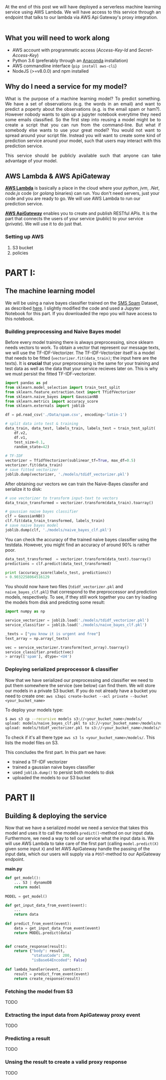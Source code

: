 <div style="text-align:justify">
    At the end of this post we will have deployed a serverless machine learning service using AWS Lambda. We will have access to this service through an endpoint that talks to our lambda via AWS Api Gateway's proxy integration.
   

</div><br>

## What you will need to work along

- AWS account with programmatic access (*Access-Key-Id* and *Secret-Access-Key*)
- Python 3.6 (preferably through an [Anaconda](https://www.anaconda.com/download/) installation) 
- AWS commandline interface (`pip install aws-cli`)
- NodeJS (>=v8.0.0) and npm installed 

## Why do I need a service for my model?

<div style="text-align:justify">
What is the purpose of a machine learning model? To predict something. We have a set of observations (e.g. the words in an email) and want to predict a poperty about the observations (e.g. is the email spam or ham?). However nobody wants to spin up a jupyter notebook everytime they need some emails classified. So the first step into reusing a model might be to create a script that you can run from the command-line. But what if somebody else wants to use your great model? You would not want to spread around your script file. Instead you will want to create some kind of prediction service around your model, such that users may interact with this prediction service. 
    
This service should be publicly available such that anyone can take advantage of your model.  
</div>

## AWS Lambda & AWS ApiGateway 

[**AWS Lambda**](https://docs.aws.amazon.com/lambda/latest/dg/welcome.html) is basically a place in the cloud where your _python_, _jvm_, _.Net_,  _node.js_ code (or _golang_ binaries) can run. You don't need servers, just your code and you are ready to go. We will use AWS Lambda to run our prediction service.

[**AWS ApiGateway**](https://docs.aws.amazon.com/apigateway/latest/developerguide/welcome.html) enables you to create and publish RESTful APIs. It is the part that connects the users of your service (_public_) to your service (_private_). We will use it to do just that.

### Setting up AWS
1. S3 bucket
2. policies

# PART I:
## The machine learning model 

We will be using a naive bayes classifier trained on the [SMS Spam](https://www.kaggle.com/uciml/sms-spam-collection-dataset/version/1) Dataset, as described [here](https://www.kaggle.com/mzsrtgzr2/naive-bayes-classifier-spam-ham). I slightly modified the code and used a Jupyter Notebook for this part. If you downloaded the repo you will have access to this notebook.

### Building preprocessing and Naive Bayes model

Before every model training there is always preprocessing, since sklearn needs vectors to work. To obtain a vector that represent our message texts, we will use the TF-IDF-Vectorizer. The TF-IDF-Vectorizer itself is a model that needs to be fitted (`vectorizer.fit(data_train)`; the input here are the texts). 
It is **crucial** that your preprocessing is the same for your training and test data as well as the data that your service recieves later on. This is why we must persist the fitted TF-IDF-vectorizer.  

```python
import pandas as pd
from sklearn.model_selection import train_test_split
from sklearn.feature_extraction.text import TfidfVectorizer
from sklearn.naive_bayes import GaussianNB
from sklearn.metrics import accuracy_score
from sklearn.externals import joblib

df = pd.read_csv('./Data/spam.csv', encoding='latin-1')

# split data into test & training
data_train, data_test, labels_train, labels_test = train_test_split(
    df.v2,
    df.v1, 
    test_size=0.1, 
    random_state=42)
    
# TF-IDF     
vectorizer = TfidfVectorizer(sublinear_tf=True, max_df=0.5)
vectorizer.fit(data_train)
# save fitted vectorizer
joblib.dump(vectorizer, './models/tdidf_vectorizer.pkl')
```

After obtaining our vectors we can train the Naive-Bayes classifer and serialize it to disk:
```python
# use vectorizer to transform input-text to vectors
data_train_transformed = vectorizer.transform(data_train).toarray()

# gaussian naive bayes classifier
clf = GaussianNB()
clf.fit(data_train_transformed, labels_train)
# save naive bayes model    
joblib.dump(clf, './models/naive_bayes_clf.pkl') 
```

You can check the accuracy of the trained naive bayes classifier using the testdata. However, you might find an accuracy of around 90% is rather poor. 

```python
data_test_transformed  = vectorizer.transform(data_test).toarray()  
predictions = clf.predict(data_test_transformed)

print (accuracy_score(labels_test, predictions))
> 0.9032258064516129
```

You should now have two files (`tdidf_vectorizer.pkl` and `naive_bayes_clf.pkl`) that correspond to the preproccessor and prediction models, respectively. To see, if they still work together you can try loading the models from disk and predicting some result:

```python
import numpy as np

service_vectorizer = joblib.load('./models/tdidf_vectorizer.pkl')
service_classifier = joblib.load('./models/naive_bayes_clf.pkl')    

_texts = ["you know it is urgent and free"]
text_array = np.array(_texts)

vec = service_vectorizer.transform(text_array).toarray()
service_classifier.predict(vec)
> array(['spam'], dtype='<U4')
```

### Deploying serialized preprocessor & classifier

Now that we have serialized our preprocessing and classifier we need to put them somewhere the service (see below) can find them.
We will store our models in a private S3 bucket. If you do not already have a bucket you need to create one:
`aws s3api create-bucket --acl private --bucket <your_bucket_name>`

To deploy your models type:
```bash
$ aws s3 cp --recursive models s3://<your_bucket_name>/models/
upload: models/naive_bayes_clf.pkl to s3://<your_bucket_name>/models/naive_bayes_clf.pkl
upload: models/tdidf_vectorizer.pkl to s3://<your_bucket_name>/models/tdidf_vectorizer.pkl
```
To check if it's all there type `aws s3 ls <your_bucket_name>/models/`. This lists the model files on S3. 

This concludes the first part. In this part we have:
- trained a TF-IDF vectorizer
- trained a gaussian naive bayes classifier
- used `joblib.dump()` to persist both models to disk
- uploaded the models to our S3 bucket

# PART II

## Building & deploying the service

Now that we have a serialized model we need a service that takes this model and uses it to call the models `predict()`-method on our input data. Furthermore, we need a way to tell our service what the input data is.
We will use AWS Lambda to take care of the first part (calling `model.predict(X)` given some input `X`) and let AWS ApiGateway handle the passing of the input data, which our users will supply via a `POST`-method to our ApiGateway endpoint.

**main.py**
```python
def get_model():
    ... S3 | dynamoDB
    return model
        
MODEL = get_model()

def get_input_data_from_event(event):
    ...
    return data
    
def predict_from_event(event):
    data = get_input_data_from_event(event)
    return MODEL.predict(data)
     

def create_response(result):
    return {"body": result,
            "statusCode": 200,                
            "isBase64Encoded": False}
                       
def lambda_handler(event, context):
    result = predict_from_event(event)
    return create_response(result)
```

### Fetching the model from S3

TODO

### Extracting the input data from ApiGateway proxy event

TODO

### Predicting a result

TODO

### Unsing the result to create a valid proxy response

TODO
